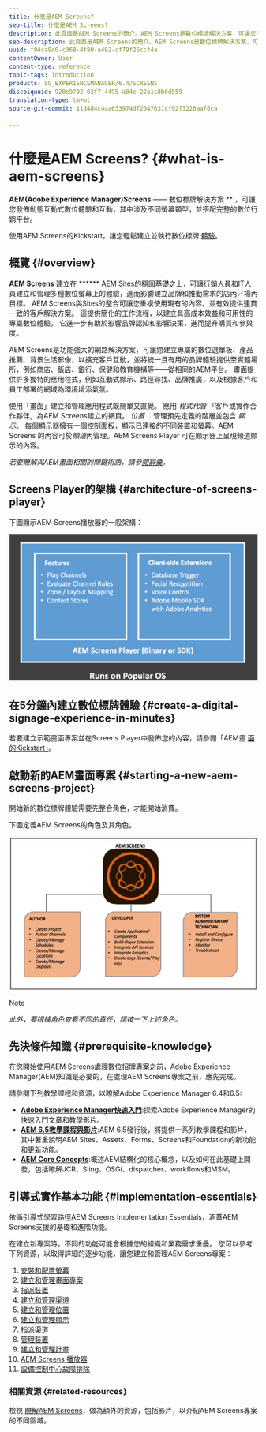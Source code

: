 ```yaml
---
title: 什麼是AEM Screens?
seo-title: 什麼是AEM Screens?
description: 此頁面是AEM Screens的簡介。AEM Screens是數位標牌解決方案，可讓您發佈動態和互動式數位體驗和互動，其中包含不同螢幕類型，並搭配完整的數位行銷平台。 它提供畫面架構的概觀，以及專案開發中涉及的各種角色。
seo-description: 此頁面是AEM Screens的簡介。AEM Screens是數位標牌解決方案，可讓您發佈動態和互動式數位體驗和互動，其中包含不同螢幕類型，並搭配完整的數位行銷平台。 它提供畫面架構的概觀，以及專案開發中涉及的各種角色。
uuid: f94ca9d0-c368-4f80-a492-cf79f25ccf4a
contentOwner: User
content-type: reference
topic-tags: introduction
products: SG_EXPERIENCEMANAGER/6.4/SCREENS
discoiquuid: 920e9702-82f7-4495-a84e-22a1c8b0d559
translation-type: tm+mt
source-git-commit: 11d4d4c4aa633974df2047631cf92f3226aaf6ca

---
```



# 什麼是AEM Screens? {#what-is-aem-screens}

**AEM(Adobe Experience Manager)Screens** —— 數位標牌解決方案 ** ，可讓您發佈動態互動式數位體驗和互動，其中涉及不同螢幕類型，並搭配完整的數位行銷平台。

使用AEM Screens的Kickstart，讓您輕鬆建立並執行數位標牌 [體驗](kickstart-for-aem-screens.md)。

## 概覽 {#overview}

**AEM Screens** 建立在 ****** AEM Sites的穩固基礎之上，可讓行銷人員和IT人員建立和管理多種數位螢幕上的體驗，進而影響建立品牌和推動需求的店內／場內目標。 AEM Screens與Sites的整合可讓您重複使用現有的內容，並有效提供連貫一致的客戶解決方案。 這提供簡化的工作流程，以建立具高成本效益和可用性的專屬數位體驗。 它進一步有助於影響品牌認知和影響決策，進而提升購買和參與度。

AEM Screens是功能強大的網路解決方案，可讓您建立專屬的數位選單板、產品推薦、背景生活影像，以擴充客戶互動，並將統一且有用的品牌體驗提供至實體場所，例如商店、飯店、銀行、保健和教育機構等——從相同的AEM平台。 畫面提供許多獨特的應用程式，例如互動式顯示、路徑尋找、品牌推廣，以及根據客戶和員工部署的網域為環境增添氣氛。

使用「畫面」建立和管理應用程式既簡單又直覺。 應用 *程式代管* 「客戶或實作合作夥伴」為AEM Screens建立的網頁。 *位置* ：管理預先定義的階層並包含 *顯示*。 每個顯示器擁有一個控制面板，顯示已連接的不同裝置和螢幕。AEM Screens 的內容可於&#x200B;*頻道*&#x200B;內管理。AEM Screens Player 可在顯示器上呈現頻道顯示的內容。

*若要瞭解與AEM畫面相關的關鍵術語，請參[閱辭彙](screens-glossary.md)。*

## Screens Player的架構 {#architecture-of-screens-player}

下圖顯示AEM Screens播放器的一般架構：

![chlimage_1-40](assets/chlimage_1-40.png)

## 在5分鐘內建立數位標牌體驗 {#create-a-digital-signage-experience-in-minutes}

若要建立示範畫面專案並在Screens Player中發佈您的內容，請參閱「AEM畫 [面的Kickstart」](kickstart-for-aem-screens.md)。

## 啟動新的AEM畫面專案 {#starting-a-new-aem-screens-project}

開始新的數位標牌體驗需要先整合角色，才能開始消費。

下圖定義AEM Screens的角色及其角色。

![chlimage_1-41](assets/chlimage_1-41.png)

>[!NOTE]
>
>*此外，要根據角色查看不同的責任，請按一下上述角色。*

## 先決條件知識 {#prerequisite-knowledge}

在您開始使用AEM Screens處理數位招牌專案之前，Adobe Experience Manager(AEM)知識是必要的，在處理AEM Screens專案之前，應先完成。

請參閱下列教學課程和資源，以瞭解Adobe Experience Manager 6.4和6.5:

* **[Adobe Experience Manager快速入門](https://helpx.adobe.com/experience-manager/get-started.html)**:探索Adobe Experience Manager的快速入門文章和教學影片。
* **[AEM 6.5教學課程與影片](https://helpx.adobe.com/experience-manager/kt/index/aem-6-5-videos.html)**:AEM 6.5發行後，將提供一系列教學課程和影片，其中著重說明AEM Sites、Assets、Forms、Screens和Foundation的新功能和更新功能。
* **[AEM Core Concepts](https://docs.adobe.com/content/help/en/experience-manager-64/developing/introduction/the-basics.html)**:概述AEM結構化的核心概念，以及如何在此基礎上開發，包括瞭解JCR、Sling、OSGi、dispatcher、workflows和MSM。

## 引導式實作基本功能 {#implementation-essentials}

依循引導式學習路徑AEM Screens Implementation Essentials，涵蓋AEM Screens支援的基礎和進階功能。

在建立新專案時，不同的功能可能會根據您的組織和業務需求重疊。 您可以參考下列資源，以取得詳細的逐步功能，讓您建立和管理AEM Screens專案：

1. [安裝和配置螢幕](configuring-screens-introduction.md)
1. [建立和管理畫面專案](creating-a-screens-project.md)
1. [指派裝置](managing-devices.md)
1. [建立和管理渠道](managing-channels.md)
1. [建立和管理位置](managing-locations.md)
1. [建立和管理顯示](managing-displays.md)
1. [指派渠道](channel-assignment.md)
1. [管理裝置](managing-devices.md)
1. [建立和管理計畫](managing-schedules.md)
1. [AEM Screens 播放器](working-with-screens-player.md)
1. [設備控制中心故障排除](monitoring-screens.md)


### 相關資源 {#related-resources}

檢視 [瞭解AEM Screens](screens-concepts-feature-video-understand.md)，做為額外的資源，包括影片，以介紹AEM Screens專案的不同區域。
